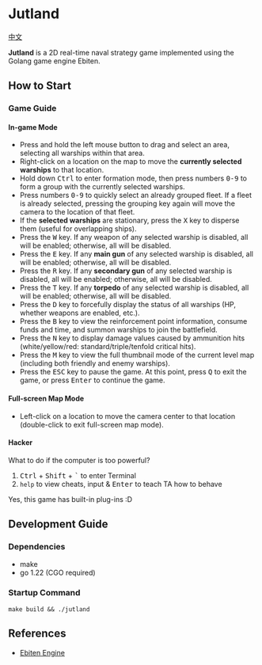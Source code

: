 # Jutland

[中文](./README.md)

**Jutland** is a 2D real-time naval strategy game implemented using the Golang game engine Ebiten.

## How to Start

### Game Guide

#### In-game Mode

- Press and hold the left mouse button to drag and select an area, selecting all warships within that area.
- Right-click on a location on the map to move the **currently selected warships** to that location.
- Hold down <kbd>Ctrl</kbd> to enter formation mode, then press numbers <kbd>0-9</kbd> to form a group with the currently selected warships.
- Press numbers <kbd>0-9</kbd> to quickly select an already grouped fleet. If a fleet is already selected, pressing the grouping key again will move the camera to the location of that fleet.
- If the **selected warships** are stationary, press the <kbd>X</kbd> key to disperse them (useful for overlapping ships).
- Press the <kbd>W</kbd> key. If any weapon of any selected warship is disabled, all will be enabled; otherwise, all will be disabled.
- Press the <kbd>E</kbd> key. If any **main gun** of any selected warship is disabled, all will be enabled; otherwise, all will be disabled.
- Press the <kbd>R</kbd> key. If any **secondary gun** of any selected warship is disabled, all will be enabled; otherwise, all will be disabled.
- Press the <kbd>T</kbd> key. If any **torpedo** of any selected warship is disabled, all will be enabled; otherwise, all will be disabled.
- Press the <kbd>D</kbd> key to forcefully display the status of all warships (HP, whether weapons are enabled, etc.).
- Press the <kbd>B</kbd> key to view the reinforcement point information, consume funds and time, and summon warships to join the battlefield.
- Press the <kbd>N</kbd> key to display damage values caused by ammunition hits (white/yellow/red: standard/triple/tenfold critical hits).
- Press the <kbd>M</kbd> key to view the full thumbnail mode of the current level map (including both friendly and enemy warships).
- Press the <kbd>ESC</kbd> key to pause the game. At this point, press <kbd>Q</kbd> to exit the game, or press <kbd>Enter</kbd> to continue the game.

#### Full-screen Map Mode

- Left-click on a location to move the camera center to that location (double-click to exit full-screen map mode).

#### Hacker

What to do if the computer is too powerful?

1. <kbd>Ctrl</kbd> + <kbd>Shift</kbd> + <kbd>\`</kbd> to enter Terminal
2. `help` to view cheats, input & <kbd>Enter</kbd> to teach TA how to behave

Yes, this game has built-in plug-ins :D

## Development Guide

### Dependencies

- make
- go 1.22 (CGO required)

### Startup Command

```shell
make build && ./jutland
```

## References

- [Ebiten Engine](https://ebitengine.org/)
